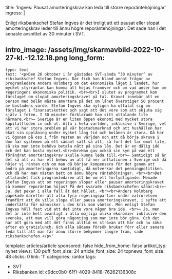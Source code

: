 title: 'Ingves: Pausat amorteringskrav kan leda till större reporäntehöjningar'
ingress: |
  <p>Enligt riksbankschef Stefan Ingves är det troligt att ett pausat eller slopat amorteringskrav leder till ännu högre reporäntehöjningar. Det sade han i det senaste avsnittet av 30 minuter i SVT.
  </p>
  
intro_image: /assets/img/skarmavbild-2022-10-27-kl.-12.12.18.png
long_form:
  -
    type: text
    text: '<p>Den 26 oktober i år gästades SVT-sända “30 minuter” av riksbankschef Stefan Ingves. Där fick han bland annat frågor av programledare Anders Holmberg om det ekonomiska läget i landet, hur mycket styrräntan kan komma att höjas framöver och om vad anser han om regeringens ekonomiska politik. <br><br>I slutet av programmet kom förslaget om slopat amorteringskravet på tal. Kravet innebär att en person med bolån måste amortera på det om lånet överstiger 50 procent av bostadens värde. Stefan Ingves ska nyligen ha uttalat sig om förslaget i finansutskottet och sagt att det vore som att skjuta sig själv i foten. I 30 minuter förklarade han sitt uttalande lite närmare.<br>– Sverige är en liten öppen ekonomi med mycket stora kapitalflöden in och ut. Alla i hela världen, inklusive i Sverige, vet att vi har stora problem på vår bostadsmarknad och att hushållen har ökat sin upplåning under mycket lång tid och bolånen är stora. Då har vi ögonen på oss i från resten av världen och att då börja skruva i dom här systemen på ett sådant sätt så att, så fort det tar emot lite, så ska man inte behöva betala nått på sina lån. Det är en dålig idé och det kan kosta mycket.<br><br>Han gav också sin syn på vad ett förändrat amorteringskrav skulle kunna leda till.<br>– Samtidigt så är det så att vi har ett behov av att få ner inflationen i Sverige och då höjer vi räntan och om man då börjar kompensera för det genom att ändra på amorteringarna samtidigt, då motverkar det penningpolitiken. Och då har man nästan bett om ännu högre räntehöjningar. <br><br>Det uttalandet fick programledaren att be om ett förtydligande. Menade Stefan Ingves att om regeringen slopar eller pausar amorteringskravet så kommer reporäntan höjas? På det svarade riksbankschefen såhär:<br>– Ja, det pekar i alla fall åt det hållet. <br><br>Anders Holmberg påpekade därefter att alla fyra regeringspartier under valrörelsen framfört att de ville slopa eller pausa amorteringskravet, i syfte att underlätta för människor i den kris som väntar. Men enligt Stefan Ingves höll fast vid att det inte vore någon bra idé. <br>– Jo, men det är inte helt ovanligt i alla möjliga olika ekonomier inklusive den svenska, att man vill göra någonting som man inte bör göra. Och det har att göra med att det finns alltid en strävan att här och nu söka efter en gratislunch. Och alla sådana försök brukar förr eller senare leda till att man får ännu större bekymmer längre fram, sade riksbankschefen.</p>'
template: articles/article
sponsored: false
hide_from_home: false
artikel_typ: nyhet
views: 130
puff_font_size: 24
article_font_size: 24
topnews_font_size: 48
clicks: 0
link: '1'
categories: rantor
tags:
  - SVT
  - Riksbanken
id: c9dcc0b0-61f1-4029-8418-76262136308c
